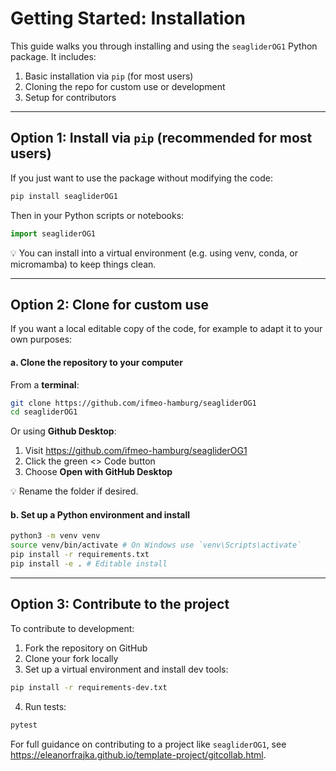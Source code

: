 # Getting Started: Installation

This guide walks you through installing and using the `seagliderOG1` Python package.  It includes:

1. Basic installation via `pip` (for most users)
2. Cloning the repo for custom use or development
3. Setup for contributors

---

## Option 1: Install via `pip` (recommended for most users)

If you just want to use the package without modifying the code:

```bash
pip install seagliderOG1
```

Then in your Python scripts or notebooks:
```python
import seagliderOG1
```
💡 You can install into a virtual environment (e.g. using venv, conda, or micromamba) to keep things clean.

---

## Option 2: Clone for custom use

If you want a local editable copy of the code, for example to adapt it to your own purposes:


#### a. Clone the repository to your computer
From a **terminal**:
```bash
git clone https://github.com/ifmeo-hamburg/seagliderOG1
cd seagliderOG1
```

Or using **Github Desktop**:

1. Visit https://github.com/ifmeo-hamburg/seagliderOG1
2. Click the green <> Code button
3. Choose **Open with GitHub Desktop**

💡 Rename the folder if desired.

#### b. Set up a Python environment and install

```bash
python3 -m venv venv
source venv/bin/activate # On Windows use `venv\Scripts\activate`
pip install -r requirements.txt
pip install -e . # Editable install
```

---

## Option 3: Contribute to the project 

To contribute to development:

1. Fork the repository on GitHub
2. Clone your fork locally
3. Set up a virtual environment and install dev tools:
```bash
pip install -r requirements-dev.txt
```
4. Run tests:
```bash
pytest
```

For full guidance on contributing to a project like `seagliderOG1`, see https://eleanorfrajka.github.io/template-project/gitcollab.html.
